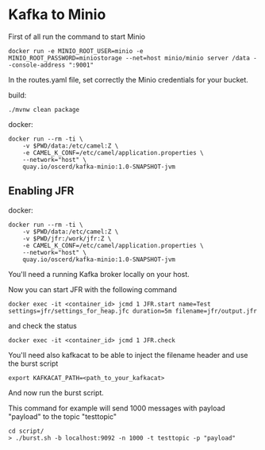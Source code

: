 # Kafka to Minio

First of all run the command to start Minio

```shell script
docker run -e MINIO_ROOT_USER=minio -e MINIO_ROOT_PASSWORD=miniostorage --net=host minio/minio server /data --console-address ":9001"
```

In the routes.yaml file, set correctly the Minio credentials for your bucket.

build:
```shell script
./mvnw clean package
```

docker:
```shell script
docker run --rm -ti \
    -v $PWD/data:/etc/camel:Z \
    -e CAMEL_K_CONF=/etc/camel/application.properties \
    --network="host" \
    quay.io/oscerd/kafka-minio:1.0-SNAPSHOT-jvm
```

## Enabling JFR 

docker:
```shell script
docker run --rm -ti \
    -v $PWD/data:/etc/camel:Z \
    -v $PWD/jfr:/work/jfr:Z \
    -e CAMEL_K_CONF=/etc/camel/application.properties \
    --network="host" \
    quay.io/oscerd/kafka-minio:1.0-SNAPSHOT-jvm
```

You'll need a running Kafka broker locally on your host.

Now you can start JFR with the following command

```
docker exec -it <container_id> jcmd 1 JFR.start name=Test settings=jfr/settings_for_heap.jfc duration=5m filename=jfr/output.jfr
```

and check the status

```
docker exec -it <container_id> jcmd 1 JFR.check
```

You'll need also kafkacat to be able to inject the filename header and use the burst script

```shell script
export KAFKACAT_PATH=<path_to_your_kafkacat>
```

And now run the burst script.

This command for example will send 1000 messages with payload "payload" to the topic "testtopic"

```shell script
cd script/
> ./burst.sh -b localhost:9092 -n 1000 -t testtopic -p "payload"
```



